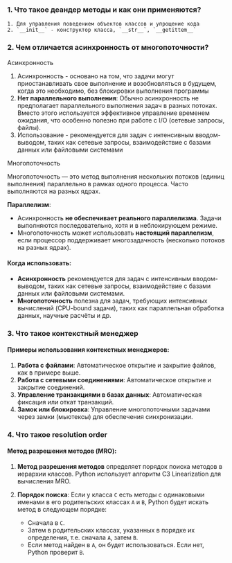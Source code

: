 ### 1. Что такое деандер методы и как они применяются?
	1. Для управления поведением объектов классов и упрощение кода
	2. `__init__` - конструктор класса, `__str__`, `__getittem__`
### 2. Чем отличается асинхронность от многопоточности?
Асинхронность

1. Асинхронность - основано на том, что задачи могут приостанавливать свое выполнение и возобновляться в будущем, когда это необходимо, без блокировки выполнения программы
2. **Нет параллельного выполнения**: Обычно асинхронность не предполагает параллельного выполнения задач в разных потоках. Вместо этого используется эффективное управление временем ожидания, что особенно полезно при работе с I/O (сетевые запросы, файлы).
3. Использование - рекомендуется для задач с интенсивным вводом-выводом, таких как сетевые запросы, взаимодействие с базами данных или файловыми системами

Многопоточность

Многопоточность — это метод выполнения нескольких потоков (единиц выполнения) параллельно в рамках одного процесса.
Часто выполняются на разных ядрах.

**Параллелизм**:

- Асинхронность **не обеспечивает реального параллелизма**. Задачи выполняются последовательно, хотя и в неблокирующем режиме.
- Многопоточность может использовать **настоящий параллелизм**, если процессор поддерживает многозадачность (несколько потоков на разных ядрах).
#### Когда использовать:

- **Асинхронность** рекомендуется для задач с интенсивным вводом-выводом, таких как сетевые запросы, взаимодействие с базами данных или файловыми системами.
- **Многопоточность** полезна для задач, требующих интенсивных вычислений (CPU-bound задачи), таких как параллельная обработка данных, научные расчёты и др.
### 3. Что такое контекстный менеджер
#### Примеры использования контекстных менеджеров:

1. **Работа с файлами**: Автоматическое открытие и закрытие файлов, как в примере выше.
2. **Работа с сетевыми соединениями**: Автоматическое открытие и закрытие соединений.
3. **Управление транзакциями в базах данных**: Автоматическая фиксация или откат транзакций.
4. **Замок или блокировка**: Управление многопоточными задачами через замки (мьютексы) для обеспечения синхронизации.

### 4. Что такое resolution order
#### Метод разрешения методов (MRO):

1. **Метод разрешения методов** определяет порядок поиска методов в иерархии классов. Python использует алгоритм C3 Linearization для вычисления MRO.
    
2. **Порядок поиска**: Если у класса `C` есть методы с одинаковыми именами в его родительских классах `A` и `B`, Python будет искать метод в следующем порядке:
    
    - Сначала в `C`.
    - Затем в родительских классах, указанных в порядке их определения, т.е. сначала `A`, затем `B`.
    - Если метод найден в `A`, он будет использоваться. Если нет, Python проверит `B`.